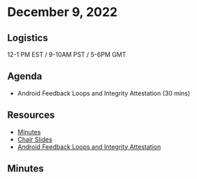 # December 9, 2022

## Logistics

12-1 PM EST / 9-10AM PST / 5-6PM GMT

## Agenda

* Android Feedback Loops and Integrity Attestation (30 mins)



## Resources

* [Minutes](https://docs.google.com/document/d/16SCxv5VrS-aZkmXxaIBatECUfMBrBxP_19Im0bYSAtI/edit?usp=sharing)
* [Chair Slides](https://docs.google.com/presentation/d/1TkAGJ2ovNO2GuvZdD6AUjlI9-bsk9xu80Lr11CpS0J4/edit?usp=sharing)
* [Android Feedback Loops and Integrity Attestation](https://docs.google.com/presentation/d/1kK3pjuPuWdZSr_MvI6VVgRXCKwqilzcXH4Kf8ZYs92k/edit?usp=sharing&resourcekey=0-6Awb6zVIfL0DvW2E0CQwwQ)

## Minutes

